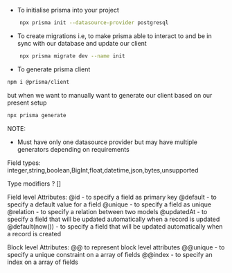 - To initialise prisma into your project
```bash
    npx prisma init --datasource-provider postgresql
```

- To create migrations i.e, to make prisma able to interact to and be in sync with our database and update our client
```bash
    npx prisma migrate dev --name init
 ```

- To generate prisma client

```bash
npm i @prisma/client
```
but when we want to manually want to generate our client based on our present setup

```bash
npx prisma generate
```

NOTE:
 - Must have only one datasource provider but may have multiple generators depending on requirements


 Field types:
 integer,string,boolean,BigInt,float,datetime,json,bytes,unsupported

Type modifiers
 ?
 []


Field level Attributes:
@id - to specify a field as primary key
@default - to specify a default value for a field
@unique - to specify a field as unique
@relation - to specify a relation between two models
@updatedAt - to specify a field that will be updated automatically when a record is updated
@default(now()) - to specify a field that will be updated automatically when a record is created

Block level Attributes: @@ to represent block level attributes
@@unique - to specify a unique constraint on a array of fields
@@index - to specify an index on a array of fields

